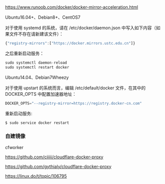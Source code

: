 https://www.runoob.com/docker/docker-mirror-acceleration.html



Ubuntu16.04+、Debian8+、CentOS7

对于使用 systemd 的系统，请在 /etc/docker/daemon.json 中写入如下内容（如果文件不存在请新建该文件）：

```javascript
{"registry-mirrors":["https://docker.mirrors.ustc.edu.cn"]}
```

之后重新启动服务：

```javascript
sudo systemctl daemon-reload
sudo systemctl restart docker
```



Ubuntu14.04、Debian7Wheezy

对于使用 upstart 的系统而言，编辑 /etc/default/docker 文件，在其中的 DOCKER_OPTS 中配置加速器地址：

```javascript
DOCKER_OPTS="--registry-mirror=https://registry.docker-cn.com"
```

重新启动服务:

```javascript
$ sudo service docker restart
```





### 自建镜像

cfworker

https://github.com/ciiiii/cloudflare-docker-proxy

https://github.com/gythialy/cloudflare-docker-proxy

https://linux.do/t/topic/106795

